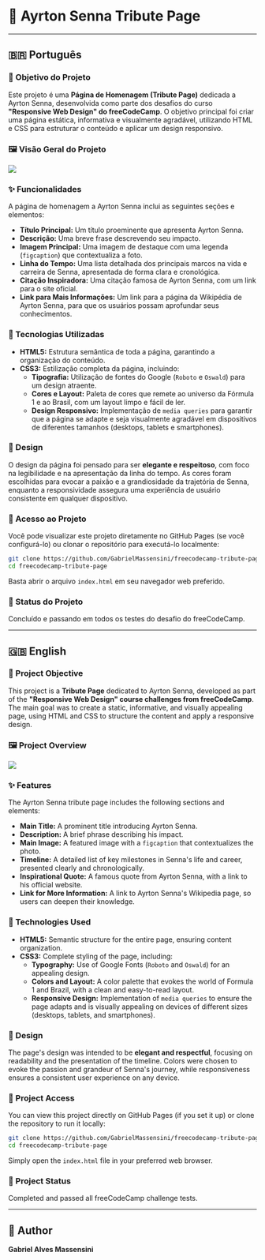 # 🏁 Ayrton Senna Tribute Page

-----

## 🇧🇷 Português

### 🎯 Objetivo do Projeto

Este projeto é uma **Página de Homenagem (Tribute Page)** dedicada a Ayrton Senna, desenvolvida como parte dos desafios do curso **"Responsive Web Design" do freeCodeCamp**. O objetivo principal foi criar uma página estática, informativa e visualmente agradável, utilizando HTML e CSS para estruturar o conteúdo e aplicar um design responsivo.

### 🖼️ Visão Geral do Projeto

![](assets/tribute-project-screen.png)

### ✨ Funcionalidades

A página de homenagem a Ayrton Senna inclui as seguintes seções e elementos:

  * **Título Principal:** Um título proeminente que apresenta Ayrton Senna.
  * **Descrição:** Uma breve frase descrevendo seu impacto.
  * **Imagem Principal:** Uma imagem de destaque com uma legenda (`figcaption`) que contextualiza a foto.
  * **Linha do Tempo:** Uma lista detalhada dos principais marcos na vida e carreira de Senna, apresentada de forma clara e cronológica.
  * **Citação Inspiradora:** Uma citação famosa de Ayrton Senna, com um link para o site oficial.
  * **Link para Mais Informações:** Um link para a página da Wikipédia de Ayrton Senna, para que os usuários possam aprofundar seus conhecimentos.

### 🚀 Tecnologias Utilizadas

  * **HTML5:** Estrutura semântica de toda a página, garantindo a organização do conteúdo.
  * **CSS3:** Estilização completa da página, incluindo:
      * **Tipografia:** Utilização de fontes do Google (`Roboto` e `Oswald`) para um design atraente.
      * **Cores e Layout:** Paleta de cores que remete ao universo da Fórmula 1 e ao Brasil, com um layout limpo e fácil de ler.
      * **Design Responsivo:** Implementação de `media queries` para garantir que a página se adapte e seja visualmente agradável em dispositivos de diferentes tamanhos (desktops, tablets e smartphones).

### 🎨 Design

O design da página foi pensado para ser **elegante e respeitoso**, com foco na legibilidade e na apresentação da linha do tempo. As cores foram escolhidas para evocar a paixão e a grandiosidade da trajetória de Senna, enquanto a responsividade assegura uma experiência de usuário consistente em qualquer dispositivo.

### 🔗 Acesso ao Projeto

Você pode visualizar este projeto diretamente no GitHub Pages (se você configurá-lo) ou clonar o repositório para executá-lo localmente:

```bash
git clone https://github.com/GabrielMassensini/freecodecamp-tribute-page.git
cd freecodecamp-tribute-page
```

Basta abrir o arquivo `index.html` em seu navegador web preferido.

### 🌟 Status do Projeto

Concluído e passando em todos os testes do desafio do freeCodeCamp.

-----

## 🇬🇧 English

### 🎯 Project Objective

This project is a **Tribute Page** dedicated to Ayrton Senna, developed as part of the **"Responsive Web Design" course challenges from freeCodeCamp**. The main goal was to create a static, informative, and visually appealing page, using HTML and CSS to structure the content and apply a responsive design.

### 🖼️ Project Overview

![](assets/tribute-project-screen.png)

### ✨ Features

The Ayrton Senna tribute page includes the following sections and elements:

  * **Main Title:** A prominent title introducing Ayrton Senna.
  * **Description:** A brief phrase describing his impact.
  * **Main Image:** A featured image with a `figcaption` that contextualizes the photo.
  * **Timeline:** A detailed list of key milestones in Senna's life and career, presented clearly and chronologically.
  * **Inspirational Quote:** A famous quote from Ayrton Senna, with a link to his official website.
  * **Link for More Information:** A link to Ayrton Senna's Wikipedia page, so users can deepen their knowledge.

### 🚀 Technologies Used

  * **HTML5:** Semantic structure for the entire page, ensuring content organization.
  * **CSS3:** Complete styling of the page, including:
      * **Typography:** Use of Google Fonts (`Roboto` and `Oswald`) for an appealing design.
      * **Colors and Layout:** A color palette that evokes the world of Formula 1 and Brazil, with a clean and easy-to-read layout.
      * **Responsive Design:** Implementation of `media queries` to ensure the page adapts and is visually appealing on devices of different sizes (desktops, tablets, and smartphones).

### 🎨 Design

The page's design was intended to be **elegant and respectful**, focusing on readability and the presentation of the timeline. Colors were chosen to evoke the passion and grandeur of Senna's journey, while responsiveness ensures a consistent user experience on any device.

### 🔗 Project Access

You can view this project directly on GitHub Pages (if you set it up) or clone the repository to run it locally:

```bash
git clone https://github.com/GabrielMassensini/freecodecamp-tribute-page.git
cd freecodecamp-tribute-page
```

Simply open the `index.html` file in your preferred web browser.

### 🌟 Project Status

Completed and passed all freeCodeCamp challenge tests.

-----

## 👤 Author

**Gabriel Alves Massensini**
